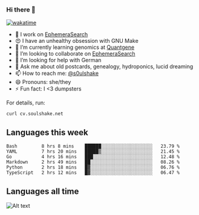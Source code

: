 ### Hi there 👋

[![wakatime](https://wakatime.com/badge/user/08339702-a231-40c4-8838-d449bd2ff951.svg)](https://wakatime.com/@08339702-a231-40c4-8838-d449bd2ff951)

<!--
**soulshake/soulshake** is a ✨ _special_ ✨ repository because its `README.md` (this file) appears on your GitHub profile.

Here are some ideas to get you started:

- 🔭 I’m currently working on ...
- 🌱 I’m currently learning ...
- 👯 I’m looking to collaborate on ...
- 🤔 I’m looking for help with ...
- 💬 Ask me about ...
- 📫 How to reach me: ...
- 😄 Pronouns: ...
- ⚡ Fun fact: ...
-->


- 🔭 I work on [EphemeraSearch](https://www.ephemerasearch.com/)
- 😍 I have an unhealthy obsession with GNU Make
- :dna: I’m currently learning genomics at [Quantgene](https://www.quantgene.com/)
- 👯 I’m looking to collaborate on [EphemeraSearch](https://www.ephemerasearch.com/)
- 🤔 I’m looking for help with German
- 💬 Ask me about old postcards, genealogy, hydroponics, lucid dreaming
- 📫 How to reach me: [@s0ulshake](https://twitter.com/soulshake)
- 😄 Pronouns: she/they
- ⚡ Fun fact: I <3 dumpsters

For details, run:

```
curl cv.soulshake.net
```

## Languages this week

<!--START_SECTION:waka-->

```text
Bash         8 hrs 8 mins    ██████░░░░░░░░░░░░░░░░░░░   23.79 %
YAML         7 hrs 20 mins   █████▒░░░░░░░░░░░░░░░░░░░   21.45 %
Go           4 hrs 16 mins   ███░░░░░░░░░░░░░░░░░░░░░░   12.48 %
Markdown     2 hrs 49 mins   ██░░░░░░░░░░░░░░░░░░░░░░░   08.26 %
Python       2 hrs 18 mins   █▓░░░░░░░░░░░░░░░░░░░░░░░   06.76 %
TypeScript   2 hrs 12 mins   █▓░░░░░░░░░░░░░░░░░░░░░░░   06.47 %
```

<!--END_SECTION:waka-->

## Languages all time
![Alt text](https://wakatime.com/share/@aj/6aa10b67-a5e9-4fb1-acaf-8692f4385172.svg)

